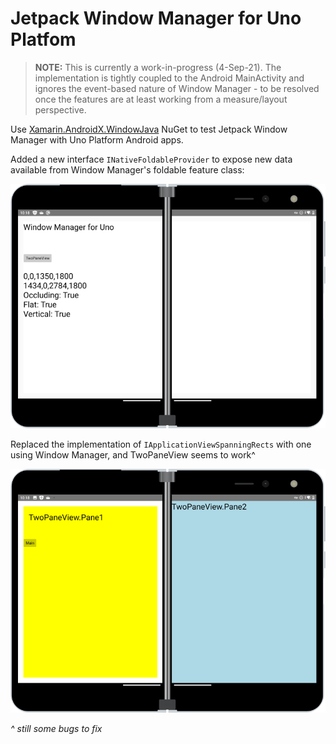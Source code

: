 # Jetpack Window Manager for Uno Platfom

> **NOTE:** This is currently a work-in-progress (4-Sep-21). The implementation is tightly coupled to the Android MainActivity and ignores the event-based nature of Window Manager - to be resolved once the features are at least working from a measure/layout perspective.

Use [Xamarin.AndroidX.WindowJava](https://www.nuget.org/packages/Xamarin.AndroidX.Window.WindowJava) NuGet to test Jetpack Window Manager with Uno Platform Android apps.

Added a new interface `INativeFoldableProvider` to expose new data available from Window Manager's foldable feature class:

![Surface Duo with Uno Platform and Jetpack Window Manager](Screenshots/uno-window-manager.png)

Replaced the implementation of `IApplicationViewSpanningRects` with one using Window Manager, and TwoPaneView seems to work^

![Surface Duo with Uno Platform and TwoPaneView](Screenshots/uno-twopaneview.png)

_^ still some bugs to fix_

